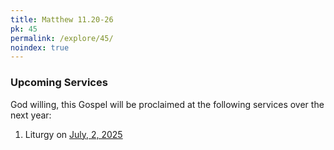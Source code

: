 ```yaml
---
title: Matthew 11.20-26
pk: 45
permalink: /explore/45/
noindex: true
---
```


### Upcoming Services

God willing, this Gospel will be proclaimed at the following services over the next year:


1. Liturgy on [July,  2, 2025](https://orthocal.info/readings/gregorian/2025/07/02/)
